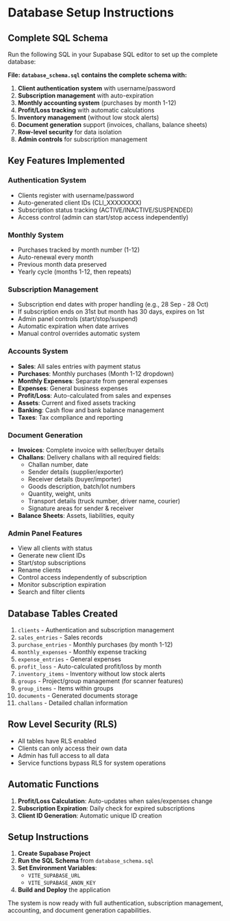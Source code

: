 # Database Setup Instructions

## Complete SQL Schema

Run the following SQL in your Supabase SQL editor to set up the complete database:

**File: `database_schema.sql` contains the complete schema with:**

1. **Client authentication system** with username/password
2. **Subscription management** with auto-expiration
3. **Monthly accounting system** (purchases by month 1-12)
4. **Profit/Loss tracking** with automatic calculations  
5. **Inventory management** (without low stock alerts)
6. **Document generation** support (invoices, challans, balance sheets)
7. **Row-level security** for data isolation
8. **Admin controls** for subscription management

## Key Features Implemented

### Authentication System
- Clients register with username/password
- Auto-generated client IDs (CLI_XXXXXXXX)
- Subscription status tracking (ACTIVE/INACTIVE/SUSPENDED)
- Access control (admin can start/stop access independently)

### Monthly System
- Purchases tracked by month number (1-12)
- Auto-renewal every month
- Previous month data preserved
- Yearly cycle (months 1-12, then repeats)

### Subscription Management
- Subscription end dates with proper handling (e.g., 28 Sep - 28 Oct)
- If subscription ends on 31st but month has 30 days, expires on 1st
- Admin panel controls (start/stop/suspend)
- Automatic expiration when date arrives
- Manual control overrides automatic system

### Accounts System
- **Sales**: All sales entries with payment status
- **Purchases**: Monthly purchases (Month 1-12 dropdown)
- **Monthly Expenses**: Separate from general expenses
- **Expenses**: General business expenses  
- **Profit/Loss**: Auto-calculated from sales and expenses
- **Assets**: Current and fixed assets tracking
- **Banking**: Cash flow and bank balance management
- **Taxes**: Tax compliance and reporting

### Document Generation
- **Invoices**: Complete invoice with seller/buyer details
- **Challans**: Delivery challans with all required fields:
  - Challan number, date
  - Sender details (supplier/exporter)
  - Receiver details (buyer/importer)  
  - Goods description, batch/lot numbers
  - Quantity, weight, units
  - Transport details (truck number, driver name, courier)
  - Signature areas for sender & receiver
- **Balance Sheets**: Assets, liabilities, equity

### Admin Panel Features
- View all clients with status
- Generate new client IDs
- Start/stop subscriptions
- Rename clients
- Control access independently of subscription
- Monitor subscription expiration
- Search and filter clients

## Database Tables Created

1. `clients` - Authentication and subscription management
2. `sales_entries` - Sales records
3. `purchase_entries` - Monthly purchases (by month 1-12)  
4. `monthly_expenses` - Monthly expense tracking
5. `expense_entries` - General expenses
6. `profit_loss` - Auto-calculated profit/loss by month
7. `inventory_items` - Inventory without low stock alerts
8. `groups` - Project/group management (for scanner features)
9. `group_items` - Items within groups
10. `documents` - Generated documents storage
11. `challans` - Detailed challan information

## Row Level Security (RLS)

- All tables have RLS enabled
- Clients can only access their own data
- Admin has full access to all data
- Service functions bypass RLS for system operations

## Automatic Functions

1. **Profit/Loss Calculation**: Auto-updates when sales/expenses change
2. **Subscription Expiration**: Daily check for expired subscriptions  
3. **Client ID Generation**: Automatic unique ID creation

## Setup Instructions

1. **Create Supabase Project**
2. **Run the SQL Schema** from `database_schema.sql`
3. **Set Environment Variables**:
   - `VITE_SUPABASE_URL`
   - `VITE_SUPABASE_ANON_KEY`
4. **Build and Deploy** the application

The system is now ready with full authentication, subscription management, accounting, and document generation capabilities.